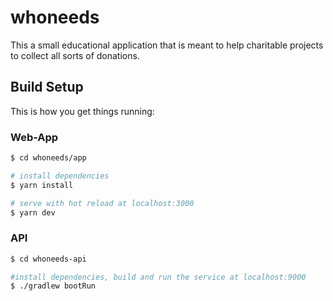 # whoneeds
This a small educational application that is meant to help charitable projects to collect all sorts of donations.

## Build Setup

This is how you get things running:

### Web-App
```bash
$ cd whoneeds/app

# install dependencies
$ yarn install

# serve with hot reload at localhost:3000
$ yarn dev
```

### API
```bash
$ cd whoneeds-api

#install dependencies, build and run the service at localhost:9000
$ ./gradlew bootRun
```

